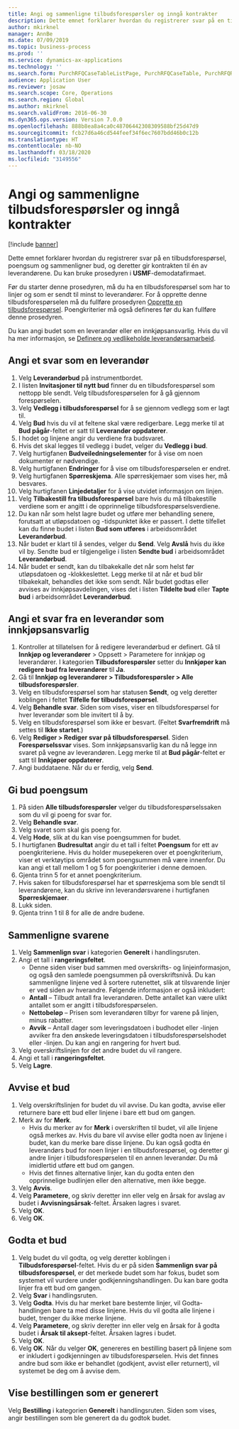 ```yaml
---
title: Angi og sammenligne tilbudsforespørsler og inngå kontrakter
description: Dette emnet forklarer hvordan du registrerer svar på en tilbudsforespørsel, poengsum og sammenligner bud, og deretter gir kontrakten til én av leverandørene.
author: mkirknel
manager: AnnBe
ms.date: 07/09/2019
ms.topic: business-process
ms.prod: ''
ms.service: dynamics-ax-applications
ms.technology: ''
ms.search.form: PurchRFQCaseTableListPage, PurchRFQCaseTable, PurchRFQReplyTable, PurchRFQCompare, PurchRFQEditLines, PurchRFQEditLinesParameters, PurchTable
audience: Application User
ms.reviewer: josaw
ms.search.scope: Core, Operations
ms.search.region: Global
ms.author: mkirknel
ms.search.validFrom: 2016-06-30
ms.dyn365.ops.version: Version 7.0.0
ms.openlocfilehash: 888b8ea8a4ca0c48706442308309588bf25d47d9
ms.sourcegitcommit: fcb27d6a46cd544feef34f6ec7607bdd46b0c12b
ms.translationtype: HT
ms.contentlocale: nb-NO
ms.lasthandoff: 03/18/2020
ms.locfileid: "3149556"
---
```

# <a name="enter-and-compare-rfq-bids-and-award-contracts"></a>Angi og sammenligne tilbudsforespørsler og inngå kontrakter

[!include [banner](../../includes/banner.md)]

Dette emnet forklarer hvordan du registrerer svar på en tilbudsforespørsel, poengsum og sammenligner bud, og deretter gir kontrakten til én av leverandørene. Du kan bruke prosedyren i **USMF**-demodatafirmaet.

Før du starter denne prosedyren, må du ha en tilbudsforespørsel som har to linjer og som er sendt til minst to leverandører. For å opprette denne tilbudsforespørselen må du fullføre prosedyren [Opprette en tilbudsforespørsel](create-request-quotation.md). Poengkriterier må også defineres før du kan fullføre denne prosedyren.

Du kan angi budet som en leverandør eller en innkjøpsansvarlig. Hvis du vil ha mer informasjon, se [Definere og vedlikeholde leverandørsamarbeid](../set-up-maintain-vendor-collaboration.md).

## <a name="enter-a-reply-as-a-vendor"></a>Angi et svar som en leverandør

1. Velg **Leverandørbud** på instrumentbordet.
2. I listen **Invitasjoner til nytt bud** finner du en tilbudsforespørsel som nettopp ble sendt. Velg tilbudsforespørselen for å gå gjennom forespørselen.
3. Velg **Vedlegg i tilbudsforespørsel** for å se gjennom vedlegg som er lagt til.
4. Velg **Bud** hvis du vil at feltene skal være redigerbare. Legg merke til at **Bud pågår**-feltet er satt til **Leverandør oppdaterer**.
5. I hodet og linjene angir du verdiene fra budsvaret.
6. Hvis det skal legges til vedlegg i budet, velger du **Vedlegg i bud**.
7. Velg hurtigfanen **Budveiledningselementer** for å vise om noen dokumenter er nødvendige.
8. Velg hurtigfanen **Endringer** for å vise om tilbudsforespørselen er endret.
9. Velg hurtigfanen **Spørreskjema**. Alle spørreskjemaer som vises her, må besvares.
10. Velg hurtigfanen **Linjedetaljer** for å vise utvidet informasjon om linjen.
11. Velg **Tilbakestill fra tilbudsforespørsel** bare hvis du må tilbakestille verdiene som er angitt i de opprinnelige tilbudsforespørselsverdiene.
12. Du kan når som helst lagre budet og utføre mer behandling senere, forutsatt at utløpsdatoen og -tidspunktet ikke er passert. I dette tilfellet kan du finne budet i listen **Bud som utføres** i arbeidsområdet **Leverandørbud**.
13. Når budet er klart til å sendes, velger du **Send**. Velg **Avslå** hvis du ikke vil by. Sendte bud er tilgjengelige i listen **Sendte bud** i arbeidsområdet **Leverandørbud**.  
14. Når budet er sendt, kan du tilbakekalle det når som helst før utløpsdatoen og -klokkeslettet. Legg merke til at når et bud blir tilbakekalt, behandles det ikke som sendt. Når budet godtas eller avvises av innkjøpsavdelingen, vises det i listen **Tildelte bud** eller **Tapte bud** i arbeidsområdet **Leverandørbud**.  

## <a name="enter-a-reply-from-a-vendor-as-a-procurement-professional"></a>Angi et svar fra en leverandør som innkjøpsansvarlig

1. Kontroller at tillatelsen for å redigere leverandørbud er definert. Gå til **Innkjøp og leverandører** \> Oppsett \> Parametere for innkjøp og leverandører. I kategorien **Tilbudsforespørsler** setter du **Innkjøper kan redigere bud fra leverandører** til **Ja**.
2. Gå til **Innkjøp og leverandører \> Tilbudsforespørsler \> Alle tilbudsforespørsler**.
3. Velg en tilbudsforespørsel som har statusen **Sendt**, og velg deretter koblingen i feltet **Tilfelle for tilbudsforespørsel**.
4. Velg **Behandle svar**. Siden som vises, viser en tilbudsforespørsel for hver leverandør som ble invitert til å by.
5. Velg en tilbudsforespørsel som ikke er besvart. (Feltet **Svarfremdrift** må settes til **Ikke startet**.)
6. Velg **Rediger \> Rediger svar på tilbudsforespørsel**. Siden **Forespørselssvar** vises. Som innkjøpsansvarlig kan du nå legge inn svaret på vegne av leverandøren. Legg merke til at **Bud pågår**-feltet er satt til **Innkjøper oppdaterer**.  
7. Angi buddataene. Når du er ferdig, velg **Send**.

## <a name="score-the-bids"></a>Gi bud poengsum

1. På siden **Alle tilbudsforespørsler** velger du tilbudsforespørselssaken som du vil gi poeng for svar for.
2. Velg **Behandle svar**.
3. Velg svaret som skal gis poeng for.
4. Velg **Hode**, slik at du kan vise poengsummen for budet.
5. I hurtigfanen **Budresultat** angir du et tall i feltet **Poengsum** for ett av poengkriteriene. Hvis du holder musepekeren over et poengkriterium, viser et verktøytips området som poengsummen må være innenfor. Du kan angi et tall mellom 1 og 5 for poengkriterier i denne demoen.  
6. Gjenta trinn 5 for et annet poengkriterium.
7. Hvis saken for tilbudsforespørsel har et spørreskjema som ble sendt til leverandørene, kan du skrive inn leverandørsvarene i hurtigfanen **Spørreskjemaer**.
8. Lukk siden.
9. Gjenta trinn 1 til 8 for alle de andre budene.

## <a name="compare-the-replies"></a>Sammenligne svarene

1. Velg **Sammenlign svar** i kategorien **Generelt** i handlingsruten.
2. Angi et tall i **rangeringsfeltet**.  
    - Denne siden viser bud sammen med overskrifts- og linjeinformasjon, og også den samlede poengsummen på overskriftsnivå. Du kan sammenligne linjene ved å sortere rutenettet, slik at tilsvarende linjer er ved siden av hverandre. Følgende informasjon er også inkludert:
    - **Antall** – Tilbudt antall fra leverandøren. Dette antallet kan være ulikt antallet som er angitt i tilbudsforespørselen.
    - **Nettobeløp** – Prisen som leverandøren tilbyr for varene på linjen, minus rabatter.
    - **Avvik** – Antall dager som leveringsdatoen i budhodet eller -linjen avviker fra den ønskede leveringsdatoen i tilbudsforespørselshodet eller -linjen. Du kan angi en rangering for hvert bud.  
3. Velg overskriftslinjen for det andre budet du vil rangere.
4. Angi et tall i **rangeringsfeltet**.
5. Velg **Lagre**.

## <a name="reject-a-bid"></a>Avvise et bud

1. Velg overskriftslinjen for budet du vil avvise. Du kan godta, avvise eller returnere bare ett bud eller linjene i bare ett bud om gangen.
2. Merk av for **Merk**.  
    - Hvis du merker av for **Merk** i overskriften til budet, vil alle linjene også merkes av. Hvis du bare vil avvise eller godta noen av linjene i budet, kan du merke bare disse linjene. Du kan også godta én leverandørs bud for noen linjer i en tilbudsforespørsel, og deretter gi andre linjer i tilbudsforespørselen til en annen leverandør. Du må imidlertid utføre ett bud om gangen.  
    - Hvis det finnes alternative linjer, kan du godta enten den opprinnelige budlinjen eller den alternative, men ikke begge.  
3. Velg **Avvis**.
4. Velg **Parametere**, og skriv deretter inn eller velg en årsak for avslag av budet i **Avvisningsårsak**-feltet. Årsaken lagres i svaret.  
5. Velg **OK**.
6. Velg **OK**.

## <a name="accept-a-bid"></a>Godta et bud

1. Velg budet du vil godta, og velg deretter koblingen i **Tilbudsforespørsel**-feltet. Hvis du er på siden **Sammenlign svar på tilbudsforespørsel**, er det merkede budet som har fokus, budet som systemet vil vurdere under godkjenningshandlingen. Du kan bare godta linjer fra ett bud om gangen.  
2. Velg **Svar** i handlingsruten.
3. Velg **Godta**. Hvis du har merket bare bestemte linjer, vil Godta-handlingen bare ta med disse linjene. Hvis du vil godta alle linjene i budet, trenger du ikke merke linjene.  
4. Velg **Parametere**, og skriv deretter inn eller velg en årsak for å godta budet i **Årsak til aksept**-feltet. Årsaken lagres i budet.  
5. Velg **OK**.
6. Velg **OK**. Når du velger **OK**, genereres en bestilling basert på linjene som er inkludert i godkjenningen av tilbudsforespørselen. Hvis det finnes andre bud som ikke er behandlet (godkjent, avvist eller returnert), vil systemet be deg om å avvise dem.  

## <a name="view-the-purchase-order-that-is-generated"></a>Vise bestillingen som er generert

Velg **Bestilling** i kategorien **Generelt** i handlingsruten. Siden som vises, angir bestillingen som ble generert da du godtok budet.
